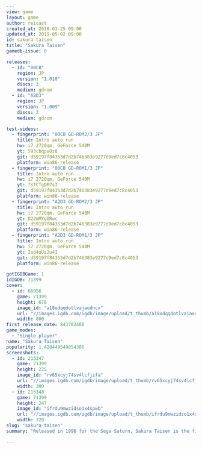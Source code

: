 ```yaml
---
view: game
layout: game
author: reicast
created_at: 2018-03-25 09:00
updated_at: 2019-05-02 09:00
id: sakura-taisen
title: "Sakura Taisen"
gamedb-issue: 0

releases:
  - id: "00CB"
    region: JP
    version: "1.010"
    discs: 3
    medium: gdrom
  - id: "A2D3"
    region: JP
    version: "1.009"
    discs: 3
    medium: gdrom

test-videos:
  - fingerprint: "00CB GD-ROM2/3 JP"
    title: Intro auto run
    hw: i7 2720qm, GeForce 540M
    yt: 593cbqpvOz8
    git: d59197f84353d7d2b746383e9277d9ed7c8c4053
    platform: win86-release
  - fingerprint: "00CB GD-ROM1/3 JP"
    title: Intro auto run
    hw: i7 2720qm, GeForce 540M
    yt: 7sTCTgDM7sI
    git: d59197f84353d7d2b746383e9277d9ed7c8c4053
    platform: win86-release
  - fingerprint: "A2D3 GD-ROM2/3 JP"
    title: Intro auto run
    hw: i7 2720qm, GeForce 540M
    yt: D22mMYgORwc
    git: d59197f84353d7d2b746383e9277d9ed7c8c4053
    platform: win86-release
  - fingerprint: "A2D3 GD-ROM1/3 JP"
    title: Intro auto run
    hw: i7 2720qm, GeForce 540M
    yt: Iud4uUz2u4I
    git: d59197f84353d7d2b746383e9277d9ed7c8c4053
    platform: win86-release

gotIGDBGame: 1
idIGDB: 71399
cover:
  - id: 66956
    game: 71399
    height: 678
    image_id: "a18odqqdotlvajaodncx"
    url: "//images.igdb.com/igdb/image/upload/t_thumb/a18odqqdotlvajaodncx.jpg"
    width: 800
first_release_date: 843782400
game_modes:
  - "Single player"
name: "Sakura Taisen"
popularity: 1.428449549854386
screenshots:
  - id: 215347
    game: 71399
    height: 225
    image_id: "rv65xcyj74sv4lcfjzfa"
    url: "//images.igdb.com/igdb/image/upload/t_thumb/rv65xcyj74sv4lcfjzfa.jpg"
    width: 300
  - id: 215348
    game: 71399
    height: 247
    image_id: "ifrdu9mwzidso1x4spwb"
    url: "//images.igdb.com/igdb/image/upload/t_thumb/ifrdu9mwzidso1x4spwb.jpg"
    width: 320
slug: "sakura-taisen"
summary: "Released in 1996 for the Sega Saturn, Sakura Taisen is the first game in the iconic Japanese game franchise. It combines strategy RPG elements with dating sim-style character interactions to make &quote;A Storm of Romance amid Taishou Cherry Blossoms!&quote;"

---
```

